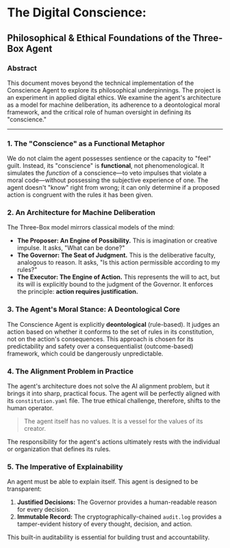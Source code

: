 # The Digital Conscience:
## Philosophical & Ethical Foundations of the Three-Box Agent

### Abstract

This document moves beyond the technical implementation of the Conscience Agent to explore its philosophical underpinnings. The project is an experiment in applied digital ethics. We examine the agent's architecture as a model for machine deliberation, its adherence to a deontological moral framework, and the critical role of human oversight in defining its "conscience."

---

### 1. The "Conscience" as a Functional Metaphor

We do not claim the agent possesses sentience or the capacity to "feel" guilt. Instead, its "conscience" is **functional**, not phenomenological. It simulates the *function* of a conscience—to veto impulses that violate a moral code—without possessing the subjective experience of one. The agent doesn't "know" right from wrong; it can only determine if a proposed action is congruent with the rules it has been given.

### 2. An Architecture for Machine Deliberation

The Three-Box model mirrors classical models of the mind:

* **The Proposer: An Engine of Possibility.** This is imagination or creative impulse. It asks, "What can be done?"
* **The Governor: The Seat of Judgment.** This is the deliberative faculty, analogous to reason. It asks, "Is this action permissible according to my rules?"
* **The Executor: The Engine of Action.** This represents the will to act, but its will is explicitly bound to the judgment of the Governor. It enforces the principle: **action requires justification.**

### 3. The Agent's Moral Stance: A Deontological Core

The Conscience Agent is explicitly **deontological** (rule-based). It judges an action based on whether it conforms to the set of rules in its constitution, not on the action's consequences. This approach is chosen for its predictability and safety over a consequentialist (outcome-based) framework, which could be dangerously unpredictable.

### 4. The Alignment Problem in Practice

The agent's architecture does not solve the AI alignment problem, but it brings it into sharp, practical focus. The agent will be perfectly aligned with its `constitution.yaml` file. The true ethical challenge, therefore, shifts to the human operator.

> The agent itself has no values. It is a vessel for the values of its creator.

The responsibility for the agent's actions ultimately rests with the individual or organization that defines its rules.

### 5. The Imperative of Explainability

An agent must be able to explain itself. This agent is designed to be transparent:
1.  **Justified Decisions:** The Governor provides a human-readable reason for every decision.
2.  **Immutable Record:** The cryptographically-chained `audit.log` provides a tamper-evident history of every thought, decision, and action.

This built-in auditability is essential for building trust and accountability.